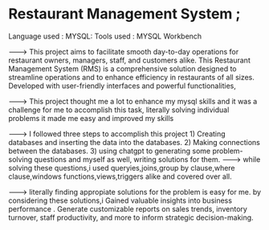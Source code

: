 # Restaurant Management System ;

Language used : MYSQL:
Tools used    : MYSQL Workbench

--->  This project aims to facilitate smooth day-to-day operations for restaurant owners, managers, staff, and customers alike.
      This Restaurant Management System (RMS) is a comprehensive solution designed to streamline operations and to 
      enhance efficiency in restaurants of all sizes. Developed with user-friendly interfaces and powerful functionalities,

--->  This project thought me a lot to enhance my mysql skills and it was a challenge for me to accomplish this task,
      literally solving individual problems it made me easy and improved my skills 

--->  I followed three steps to accomplish this project 
      1) Creating databases and inserting the data into the databases.
      2) Making connections between the databases. 
      3) using chatgpt to generating some problem-solving questions and myself as well, writing solutions for them.
--->  while solving these questions,i used queryies,joins,group by clause,where clause,windows functions,views,triggers alike 
      and covered over all.
      
---> literally finding appropiate solutions for the problem is easy for me. by considering these solutions,i Gained valuable insights into business 
performance . Generate customizable reports on sales trends, inventory turnover,
staff productivity, and more to inform strategic decision-making.
                          
      







